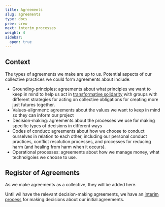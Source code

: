```yaml
---
title: Agreements
slug: agreements
type: docs
prev: crew
next: interim_processes
weight: 4
sidebar:
  open: true
---
```


## Context 
The types of agreements we make are up to us. Potential aspects of our collective practices we could form agreements about include: 
- Grounding-principles: agreements about what principles we want to keep in mind to help us act in [transformative solidarity](https://commonslibrary.org/solidarity-the-past-present-and-future-of-a-world-changing-idea/) with groups with different strategies for acting on collective obligations for creating more just futures together.
- Values-alignment: agreements about the values we want to keep in mind so they can inform our project
- Decision-making: agreements about the processes we use for making specific types of decisions in different ways 
- Codes of conduct: agreements about how we choose to conduct ourselves in relation to each other, including our personal conduct practices, conflict resolution processes, and processes for reducing harm (and healing from harm when it occurs). 
- Operational processes: agreements about how we manage money, what technolgoies we choose to use.    

## Register of Agreements

As we make agreements as a collective, they will be added here. 

Until wil have the relevant decision-making agreements, we have an [interim process](content/handbook/Interim_processes/decision_making_process.md) for making decisions about our initial agreements. 

